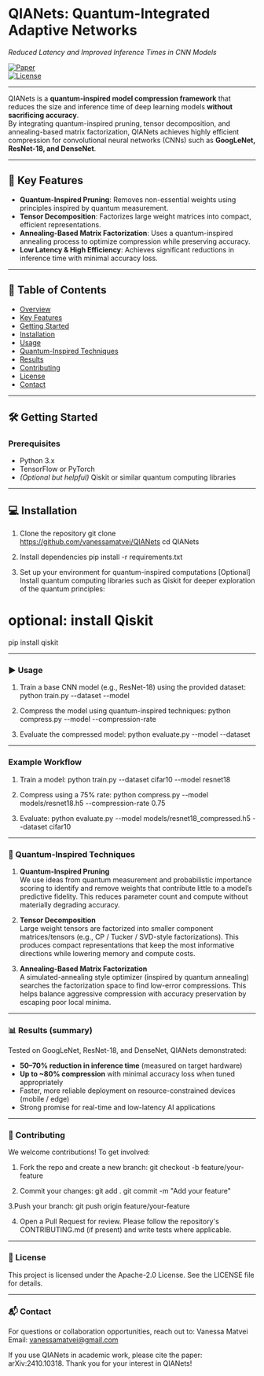 # QIANets: Quantum-Integrated Adaptive Networks  
*Reduced Latency and Improved Inference Times in CNN Models*

[![Paper](https://img.shields.io/badge/arXiv-2410.10318-b31b1b.svg)](https://arxiv.org/pdf/2410.10318)  
[![License](https://img.shields.io/badge/License-Apache_2.0-blue.svg)](LICENSE)

---

QIANets is a **quantum-inspired model compression framework** that reduces the size and inference time of deep learning models **without sacrificing accuracy**.  
By integrating quantum-inspired pruning, tensor decomposition, and annealing-based matrix factorization, QIANets achieves highly efficient compression for convolutional neural networks (CNNs) such as **GoogLeNet, ResNet-18, and DenseNet**.

---

## 🚀 Key Features
- **Quantum-Inspired Pruning**: Removes non-essential weights using principles inspired by quantum measurement.  
- **Tensor Decomposition**: Factorizes large weight matrices into compact, efficient representations.  
- **Annealing-Based Matrix Factorization**: Uses a quantum-inspired annealing process to optimize compression while preserving accuracy.  
- **Low Latency & High Efficiency**: Achieves significant reductions in inference time with minimal accuracy loss.  

---

## 📑 Table of Contents
- [Overview](#qianets-quantum-integrated-adaptive-networks)  
- [Key Features](#-key-features)  
- [Getting Started](#-getting-started)  
- [Installation](#-installation)  
- [Usage](#-usage)  
- [Quantum-Inspired Techniques](#-quantum-inspired-techniques)  
- [Results](#-results)  
- [Contributing](#-contributing)  
- [License](#-license)  
- [Contact](#-contact)  

---

## 🛠 Getting Started

### Prerequisites
- Python 3.x  
- TensorFlow or PyTorch  
- *(Optional but helpful)* Qiskit or similar quantum computing libraries  

---

## 💻 Installation

1. Clone the repository
git clone https://github.com/vanessamatvei/QIANets
cd QIANets

2. Install dependencies
pip install -r requirements.txt

3. Set up your environment for quantum-inspired computations
[Optional] Install quantum computing libraries such as Qiskit for deeper exploration of the quantum principles:
# optional: install Qiskit
pip install qiskit

---

### ▶️ Usage
1. Train a base CNN model (e.g., ResNet-18) using the provided dataset:
python train.py --dataset <dataset> --model <model-type>

2. Compress the model using quantum-inspired techniques:
python compress.py --model <trained-model-path> --compression-rate <rate>

3. Evaluate the compressed model:
python evaluate.py --model <compressed-model-path> --dataset <dataset>

---

### Example Workflow
1. Train a model:
python train.py --dataset cifar10 --model resnet18

3. Compress using a 75% rate:
python compress.py --model models/resnet18.h5 --compression-rate 0.75

5. Evaluate:
python evaluate.py --model models/resnet18_compressed.h5 --dataset cifar10

---

### 🧩 Quantum-Inspired Techniques

1. **Quantum-Inspired Pruning**  
   We use ideas from quantum measurement and probabilistic importance scoring to identify and remove weights that contribute little to a model’s predictive fidelity. This reduces parameter count and compute without materially degrading accuracy.

2. **Tensor Decomposition**  
   Large weight tensors are factorized into smaller component matrices/tensors (e.g., CP / Tucker / SVD-style factorizations). This produces compact representations that keep the most informative directions while lowering memory and compute costs.

3. **Annealing-Based Matrix Factorization**  
   A simulated-annealing style optimizer (inspired by quantum annealing) searches the factorization space to find low-error compressions. This helps balance aggressive compression with accuracy preservation by escaping poor local minima.

---

### 📊 Results (summary)

Tested on GoogLeNet, ResNet-18, and DenseNet, QIANets demonstrated:

- **50–70% reduction in inference time** (measured on target hardware)  
- **Up to ~80% compression** with minimal accuracy loss when tuned appropriately  
- Faster, more reliable deployment on resource-constrained devices (mobile / edge)  
- Strong promise for real-time and low-latency AI applications

---

### 🤝 Contributing
We welcome contributions! To get involved:

1. Fork the repo and create a new branch:
git checkout -b feature/your-feature

2. Commit your changes:
git add .
git commit -m "Add your feature"

3.Push your branch:
git push origin feature/your-feature

4. Open a Pull Request for review.
Please follow the repository's CONTRIBUTING.md (if present) and write tests where applicable.

---

### 📜 License
This project is licensed under the Apache-2.0 License. See the LICENSE file for details.

---

### 📬 Contact
For questions or collaboration opportunities, reach out to:
Vanessa Matvei
Email: vanessamatvei@gmail.com

If you use QIANets in academic work, please cite the paper: arXiv:2410.10318.
Thank you for your interest in QIANets!

